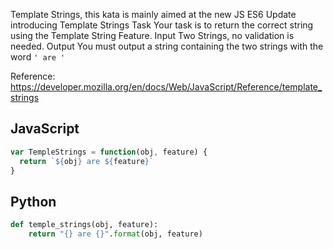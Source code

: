 Template Strings, this kata is mainly aimed at the new JS ES6 Update introducing Template Strings
Task
Your task is to return the correct string using the Template String Feature.
Input
Two Strings, no validation is needed.
Output
You must output a string containing the two strings with the word ```' are '```

Reference: https://developer.mozilla.org/en/docs/Web/JavaScript/Reference/template_strings

## JavaScript
```js
var TempleStrings = function(obj, feature) {
  return `${obj} are ${feature}`
}
```

## Python
```python
def temple_strings(obj, feature):
    return "{} are {}".format(obj, feature)
```